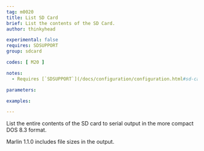 ```yaml
---
tag: m0020
title: List SD Card
brief: List the contents of the SD Card.
author: thinkyhead

experimental: false
requires: SDSUPPORT
group: sdcard

codes: [ M20 ]

notes:
  - Requires [`SDSUPPORT`](/docs/configuration/configuration.html#sd-card)

parameters:

examples:

---
```


List the entire contents of the SD card to serial output in the more compact DOS 8.3 format.

Marlin 1.1.0 includes file sizes in the output.
